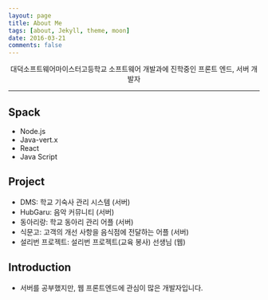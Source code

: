 ```yaml
---
layout: page
title: About Me
tags: [about, Jekyll, theme, moon]
date: 2016-03-21
comments: false
---
```

    
<center>대덕소프트웨어마이스터고등학교 소프트웨어 개발과에 진학중인 프론트 엔드, 서버 개발자</center>
<hr>

## Spack
* Node.js
* Java-vert.x
* React
* Java Script

## Project
* DMS: 학교 기숙사 관리 시스템 (서버)
* HubGaru: 음악 커뮤니티 (서버)
* 동아리랑: 학교 동아리 관리 어플 (서버)
* 식문고: 고객의 개선 사항을 음식점에 전달하는 어플 (서버)
* 설리번 프로젝트: 설리번 프로젝트(교육 봉사) 선생님 (웹)

## Introduction
* 서버를 공부했지만, 웹 프론트엔드에 관심이 많은 개발자입니다.
